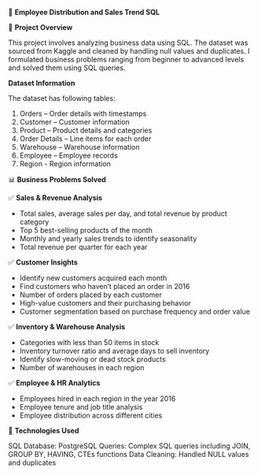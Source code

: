 📌 **Employee Distribution and Sales Trend SQL**

📜 **Project Overview**

This project involves analyzing business data using SQL. The dataset was sourced from Kaggle and cleaned by handling null values and duplicates. I formulated business problems ranging from beginner to advanced levels and solved them using SQL queries.

**Dataset Information**

The dataset has following tables:
1) Orders – Order details with timestamps
2) Customer – Customer information
3) Product – Product details and categories
4) Order Details – Line items for each order
5) Warehouse – Warehouse information
6) Employee – Employee records
7) Region - Region information

📊 **Business Problems Solved**

✅ **Sales & Revenue Analysis**
* Total sales, average sales per day, and total revenue by product category
* Top 5 best-selling products of the month
* Monthly and yearly sales trends to identify seasonality
* Total revenue per quarter for each year

✅ **Customer Insights**
* Identify new customers acquired each month
* Find customers who haven’t placed an order in 2016
* Number of orders placed by each customer
* High-value customers and their purchasing behavior
* Customer segmentation based on purchase frequency and order value

✅ **Inventory & Warehouse Analysis**
* Categories with less than 50 items in stock
* Inventory turnover ratio and average days to sell inventory
* Identify slow-moving or dead stock products
* Number of warehouses in each region

✅ **Employee & HR Analytics**
* Employees hired in each region in the year 2016
* Employee tenure and job title analysis
* Employee distribution across different cities

📂 **Technologies Used**

SQL Database: PostgreSQL
Queries: Complex SQL queries including JOIN, GROUP BY, HAVING, CTEs functions
Data Cleaning: Handled NULL values and duplicates



